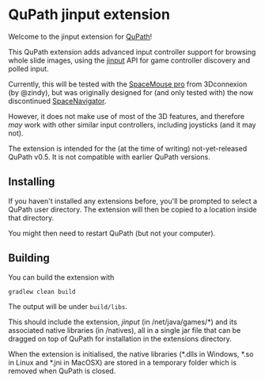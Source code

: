 # QuPath jinput extension

Welcome to the jinput extension for [QuPath](http://qupath.github.io)!

This QuPath extension adds advanced input controller support for browsing whole slide images,
using the [jinput](https://jinput.github.io/jinput/) API for game controller discovery and polled input.


Currently, this will be tested with the [SpaceMouse pro](https://3dconnexion.com/uk/product/spacemouse-pro/)
from 3Dconnexion (by @zindy), but was originally designed for (and only tested with) the now
discontinued [SpaceNavigator](https://spacemice.org/index.php?title=SpaceNavigator).

However, it does not make use of most of the 3D features, and therefore *may* work with other similar
input controllers, including joysticks (and it may not).

The extension is intended for the (at the time of writing) not-yet-released 
QuPath v0.5.
It is not compatible with earlier QuPath versions.


## Installing

If you haven't installed any extensions before, you'll be prompted to select a QuPath user directory.
The extension will then be copied to a location inside that directory.

You might then need to restart QuPath (but not your computer).


## Building

You can build the extension with

```bash
gradlew clean build
```

The output will be under `build/libs`.

This should include the extension, *jinput* (in /net/java/games/*) and its associated native libraries (in /natives), all in a single jar file that can be dragged on top of QuPath for installation in the extensions directory.

When the extension is initialised, the native libraries (*.dlls in Windows, *.so in Linux and *.jni in MacOSX) are stored in a temporary folder which is removed when QuPath is closed.
